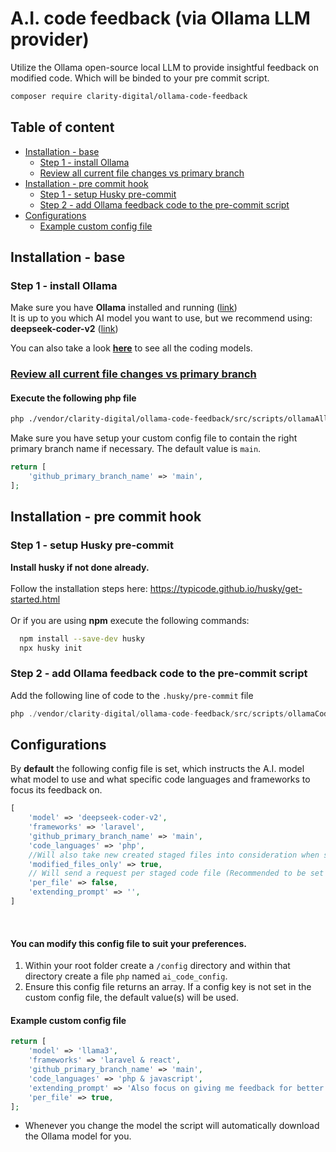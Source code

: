 # A.I. code feedback (via Ollama LLM provider)

Utilize the Ollama open-source local LLM to provide insightful feedback on modified code.
Which will be binded to your pre commit script.

```bash
composer require clarity-digital/ollama-code-feedback
```

## Table of content

- [Installation - base](#installation---base)
    - [Step 1 - install Ollama](#step-1---install-ollama)
    - [Review all current file changes vs primary branch](#review-all-current-file-changes-vs-primary-branch)
- [Installation - pre commit hook](#installation---pre-commit-hook)
    - [Step 1 - setup Husky pre-commit](#step-1---setup-husky-pre-commit)
    - [Step 2 - add Ollama feedback code to the pre-commit script](#step-2---add-ollama-feedback-code-to-the-pre-commit-script)
- [Configurations](#configurations)
    - [Example custom config file](#example-custom-config-file)

## Installation - base
### Step 1 - install Ollama
Make sure you have <b>Ollama</b> installed and running (<a href="https://ollama.com/download" target="_blank">link</a>)</br>
It is up to you which AI model you want to use, but we recommend using: </br>
<b>deepseek-coder-v2</b> (<a href="https://ollama.com/library/deepseek-coder-v2" target="_blank">link</a>)

You can also take a look <a href="https://ollama.com/library?c=code" target="_blank"><b>here</b></a> to see all the coding models.

### <u>Review all current file changes vs primary branch</u>
#### Execute the following php file
```bash
php ./vendor/clarity-digital/ollama-code-feedback/src/scripts/ollamaAllChangesCheck.php
```
Make sure you have setup your custom config file to contain the right primary branch name if necessary.
The default value is ```main```.
```php
return [
    'github_primary_branch_name' => 'main',
];
```

## Installation - pre commit hook
### Step 1 - setup Husky pre-commit
<b>Install husky if not done already.</b></br></br>
Follow the installation steps here:
https://typicode.github.io/husky/get-started.html
</br></br>Or if you are using <b>npm</b> execute the following commands:<br/>
```bash
  npm install --save-dev husky
  npx husky init
```

### Step 2 - add Ollama feedback code to the pre-commit script
Add the following line of code to the ```.husky/pre-commit``` file</br>
```php
php ./vendor/clarity-digital/ollama-code-feedback/src/scripts/ollamaCodeCheck.php
```
## Configurations
By <b>default</b> the following config file is set, which instructs the A.I. model what model to use and what specific code languages and frameworks to focus its feedback on.
```php
[
    'model' => 'deepseek-coder-v2',
    'frameworks' => 'laravel',
    'github_primary_branch_name' => 'main',
    'code_languages' => 'php',
    //Will also take new created staged files into consideration when set to false:
    'modified_files_only' => true, 
    // Will send a request per staged code file (Recommended to be set false)
    'per_file' => false,
    'extending_prompt' => '',
]
```

<br>

#### You can modify this config file to suit your preferences.
1. Within your root folder create a ```/config``` directory and within that directory create a file ```php``` named ```ai_code_config```.
2. Ensure this config file returns an array. If a config key is not set in the custom config file, the default value(s) will be used.
#### Example custom config file
```php
return [
    'model' => 'llama3',
    'frameworks' => 'laravel & react',
    'github_primary_branch_name' => 'main',
    'code_languages' => 'php & javascript',
    'extending_prompt' => 'Also focus on giving me feedback for better function naming',
    'per_file' => true,
];
```
* Whenever you change the model the script will automatically download the Ollama model for you.